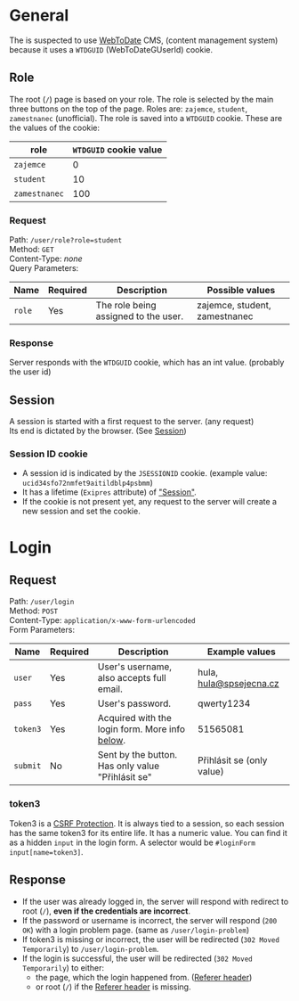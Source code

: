 # General

The is suspected to use [WebToDate](https://webtodate.cz/) CMS, (content management system) because it uses
a `WTDGUID` (WebToDateGUserId) cookie.

## Role

The root (`/`) page is based on your role. The role is selected by the main three buttons on the top of the page. Roles
are: `zajemce`, `student`, `zamestnanec` (unofficial). The role is saved into a `WTDGUID` cookie. These are the values of
the cookie:

| role          | `WTDGUID` cookie value |
|---------------|------------------------|
| `zajemce`     | 0                      |
| `student`     | 10                     |
| `zamestnanec` | 100                    |

### Request

Path: `/user/role?role=student`  
Method: `GET`  
Content-Type: _none_  
Query Parameters:

| Name   | Required | Description                          | Possible values               |
|--------|----------|--------------------------------------|-------------------------------|
| `role` | Yes      | The role being assigned to the user. | zajemce, student, zamestnanec |

### Response

Server responds with the `WTDGUID` cookie, which has an int value. (probably the user id)

## Session

A session is started with a first request to the server. (any request)  
Its end is dictated by the browser. (See [Session](https://developer.mozilla.org/en-US/docs/Web/HTTP/Cookies#define_the_lifetime_of_a_cookie))

### Session ID cookie

- A session id is indicated by the `JSESSIONID` cookie. (example value: `ucid34sfo72nmfet9aitildblp4psbmm`)
- It has a lifetime (`Exipres` attribute) of ["Session"](https://developer.mozilla.org/en-US/docs/Web/HTTP/Cookies#define_the_lifetime_of_a_cookie).
- If the cookie is not present yet, any request to the server will create a new session and set the cookie.

# Login

## Request

Path: `/user/login`  
Method: `POST`    
Content-Type: `application/x-www-form-urlencoded`  
Form Parameters:

| Name     | Required | Description                                               | Example values            |
|----------|----------|-----------------------------------------------------------|---------------------------|
| `user`   | Yes      | User's username, also accepts full email.                 | hula, hula@spsejecna.cz   |
| `pass`   | Yes      | User's password.                                          | qwerty1234                |
| `token3` | Yes      | Acquired with the login form. More info [below](#token3). | 51565081                  |
| `submit` | No       | Sent by the button. Has only value "Přihlásit se"         | Přihlásit se (only value) |

### token3

Token3 is a [CSRF Protection](https://laravel.com/docs/9.x/csrf). It is always tied to a session, so each session has
the same token3 for its entire life. It has a numeric value. You can find it as a hidden `input` in the login form. A
selector would be `#loginForm input[name=token3]`.

## Response

- If the user was already logged in, the server will respond with redirect to root (`/`), **even if the credentials are
  incorrect**.
- If the password or username is incorrect, the server will respond (`200 OK`) with a login problem page. (same
  as `/user/login-problem`)
- If token3 is missing or incorrect, the user will be redirected (`302 Moved Temporarily`) to `/user/login-problem`.
- If the login is successful, the user will be redirected (`302 Moved Temporarily`) to either:
    - the page, which the login happened
      from. ([Referer header](https://developer.mozilla.org/en-US/docs/Web/HTTP/Headers/Referer))
    - or root (`/`) if the [Referer header](https://developer.mozilla.org/en-US/docs/Web/HTTP/Headers/Referer) is
      missing.
